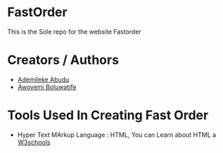 # FastOrder
This is the Sole repo for the website Fastorder
# Creators / Authors
<ul>
<li><a href="https://github.com/Ademileke12">Ademileke Abudu</a></li>
<li><a href="">Awoyemi Boluwatife</a></li>
</ul>

# Tools Used In Creating Fast Order
<ul>
<li><p>Hyper Text MArkup Language : HTML, You can Learn about HTML a <a href="https://www.w3schools.com/html/">W3schools</p></a></li>
</ul>
